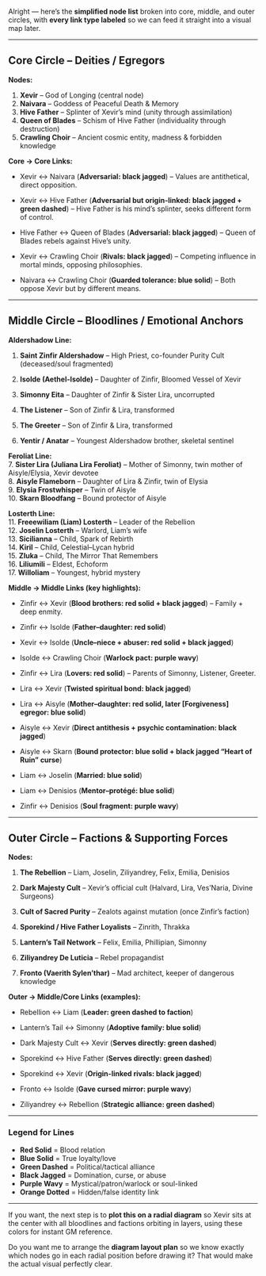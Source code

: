 Alright — here’s the **simplified node list** broken into core, middle, and outer circles, with **every link type labeled** so we can feed it straight into a visual map later.

---

## **Core Circle – Deities / Egregors**

**Nodes:**

1. **Xevir** – God of Longing (central node)
2. **Naivara** – Goddess of Peaceful Death & Memory
3. **Hive Father** – Splinter of Xevir’s mind (unity through assimilation)
4. **Queen of Blades** – Schism of Hive Father (individuality through destruction)
5. **Crawling Choir** – Ancient cosmic entity, madness & forbidden knowledge

**Core → Core Links:**

- Xevir ↔ Naivara (**Adversarial: black jagged**) – Values are antithetical, direct opposition.
- Xevir ↔ Hive Father (**Adversarial but origin-linked: black jagged + green dashed**) – Hive Father is his mind’s splinter, seeks different form of control.
    
- Hive Father ↔ Queen of Blades (**Adversarial: black jagged**) – Queen of Blades rebels against Hive’s unity.
    
- Xevir ↔ Crawling Choir (**Rivals: black jagged**) – Competing influence in mortal minds, opposing philosophies.
    
- Naivara ↔ Crawling Choir (**Guarded tolerance: blue solid**) – Both oppose Xevir but by different means.
    

---

## **Middle Circle – Bloodlines / Emotional Anchors**

**Aldershadow Line:**

1. **Saint Zinfir Aldershadow** – High Priest, co-founder Purity Cult (deceased/soul fragmented)
    
2. **Isolde (Aethel-Isolde)** – Daughter of Zinfir, Bloomed Vessel of Xevir
    
3. **Simonny Eita** – Daughter of Zinfir & Sister Lira, uncorrupted
    
4. **The Listener** – Son of Zinfir & Lira, transformed
    
5. **The Greeter** – Son of Zinfir & Lira, transformed
    
6. **Yentir / Anatar** – Youngest Aldershadow brother, skeletal sentinel
    

**Feroliat Line:**  
7. **Sister Lira (Juliana Lira Feroliat)** – Mother of Simonny, twin mother of Aisyle/Elysia, Xevir devotee  
8. **Aisyle Flameborn** – Daughter of Lira & Zinfir, twin of Elysia  
9. **Elysia Frostwhisper** – Twin of Aisyle  
10. **Skarn Bloodfang** – Bound protector of Aisyle

**Losterth Line:**  
11. **Freeewiliam (Liam) Losterth** – Leader of the Rebellion  
12. **Joselin Losterth** – Warlord, Liam’s wife  
13. **Sicilianna** – Child, Spark of Rebirth  
14. **Kiril** – Child, Celestial–Lycan hybrid  
15. **Zluka** – Child, The Mirror That Remembers  
16. **Liliumili** – Eldest, Echoform  
17. **Willoliam** – Youngest, hybrid mystery

**Middle → Middle Links (key highlights):**

- Zinfir ↔ Xevir (**Blood brothers: red solid + black jagged**) – Family + deep enmity.
    
- Zinfir ↔ Isolde (**Father–daughter: red solid**)
    
- Xevir ↔ Isolde (**Uncle–niece + abuser: red solid + black jagged**)
    
- Isolde ↔ Crawling Choir (**Warlock pact: purple wavy**)
    
- Zinfir ↔ Lira (**Lovers: red solid**) – Parents of Simonny, Listener, Greeter.
    
- Lira ↔ Xevir (**Twisted spiritual bond: black jagged**)
    
- Lira ↔ Aisyle (**Mother–daughter: red solid, later [Forgiveness] egregor: blue solid**)
    
- Aisyle ↔ Xevir (**Direct antithesis + psychic contamination: black jagged**)
    
- Aisyle ↔ Skarn (**Bound protector: blue solid + black jagged “Heart of Ruin” curse**)
    
- Liam ↔ Joselin (**Married: blue solid**)
    
- Liam ↔ Denisios (**Mentor–protégé: blue solid**)
    
- Zinfir ↔ Denisios (**Soul fragment: purple wavy**)
    

---

## **Outer Circle – Factions & Supporting Forces**

**Nodes:**

1. **The Rebellion** – Liam, Joselin, Ziliyandrey, Felix, Emilia, Denisios
    
2. **Dark Majesty Cult** – Xevir’s official cult (Halvard, Lira, Ves’Naria, Divine Surgeons)
    
3. **Cult of Sacred Purity** – Zealots against mutation (once Zinfir’s faction)
    
4. **Sporekind / Hive Father Loyalists** – Zinrith, Thrakka
    
5. **Lantern’s Tail Network** – Felix, Emilia, Phillipian, Simonny
    
6. **Ziliyandrey De Luticia** – Rebel propagandist
    
7. **Fronto (Vaerith Sylen’thar)** – Mad architect, keeper of dangerous knowledge
    

**Outer → Middle/Core Links (examples):**

- Rebellion ↔ Liam (**Leader: green dashed to faction**)
    
- Lantern’s Tail ↔ Simonny (**Adoptive family: blue solid**)
    
- Dark Majesty Cult ↔ Xevir (**Serves directly: green dashed**)
    
- Sporekind ↔ Hive Father (**Serves directly: green dashed**)
- Sporekind ↔ Xevir (**Origin-linked rivals: black jagged**)
- Fronto ↔ Isolde (**Gave cursed mirror: purple wavy**)
- Ziliyandrey ↔ Rebellion (**Strategic alliance: green dashed**)

---

### **Legend for Lines**

- **Red Solid** = Blood relation
- **Blue Solid** = True loyalty/love
- **Green Dashed** = Political/tactical alliance
- **Black Jagged** = Domination, curse, or abuse
- **Purple Wavy** = Mystical/patron/warlock or soul-linked
- **Orange Dotted** = Hidden/false identity link

---

If you want, the next step is to **plot this on a radial diagram** so Xevir sits at the center with all bloodlines and factions orbiting in layers, using these colors for instant GM reference.

Do you want me to arrange the **diagram layout plan** so we know exactly which nodes go in each radial position before drawing it? That would make the actual visual perfectly clear.